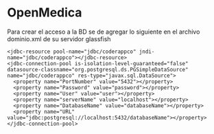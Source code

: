 # OpenMedica

Para crear el acceso a la BD se de agregar lo siguiente en el archivo dominio.xml de su servidor glassfish

    <jdbc-resource pool-name="jdbc/coderappco" jndi-name="jdbc/coderappco"></jdbc-resource>
    <jdbc-connection-pool is-isolation-level-guaranteed="false" datasource-classname="org.postgresql.ds.PGSimpleDataSource" name="jdbc/coderappco" res-type="javax.sql.DataSource">
      <property name="PortNumber" value="5432"></property>
      <property name="Password" value="password"></property>
      <property name="User" value="user"></property>
      <property name="serverName" value="localhost"></property>
      <property name="DatabaseName" value="databaseName"></property>
      <property name="URL" value="jdbc:postgresql://localhost:5432/databaseName"></property>
    </jdbc-connection-pool>
    
